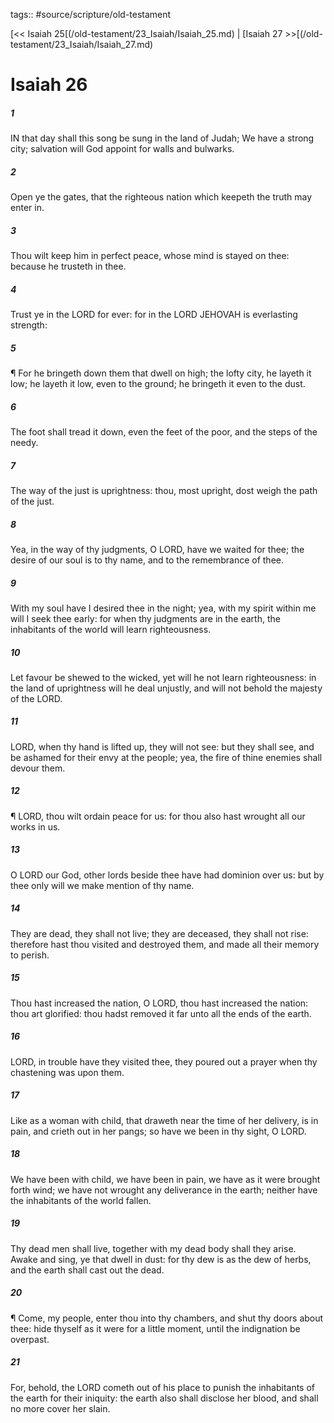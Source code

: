 tags:: #source/scripture/old-testament

[<< Isaiah 25[(/old-testament/23_Isaiah/Isaiah_25.md) | [Isaiah 27 >>[(/old-testament/23_Isaiah/Isaiah_27.md)

# Isaiah 26

##### 1

IN that day shall this song be sung in the land of Judah; We have a strong city; salvation will God appoint for walls and bulwarks.

##### 2

Open ye the gates, that the righteous nation which keepeth the truth may enter in.

##### 3

Thou wilt keep him in perfect peace, whose mind is stayed on thee: because he trusteth in thee.

##### 4

Trust ye in the LORD for ever: for in the LORD JEHOVAH is everlasting strength:

##### 5

¶ For he bringeth down them that dwell on high; the lofty city, he layeth it low; he layeth it low, even to the ground; he bringeth it even to the dust.

##### 6

The foot shall tread it down, even the feet of the poor, and the steps of the needy.

##### 7

The way of the just is uprightness: thou, most upright, dost weigh the path of the just.

##### 8

Yea, in the way of thy judgments, O LORD, have we waited for thee; the desire of our soul is to thy name, and to the remembrance of thee.

##### 9

With my soul have I desired thee in the night; yea, with my spirit within me will I seek thee early: for when thy judgments are in the earth, the inhabitants of the world will learn righteousness.

##### 10

Let favour be shewed to the wicked, yet will he not learn righteousness: in the land of uprightness will he deal unjustly, and will not behold the majesty of the LORD.

##### 11

LORD, when thy hand is lifted up, they will not see: but they shall see, and be ashamed for their envy at the people; yea, the fire of thine enemies shall devour them.

##### 12

¶ LORD, thou wilt ordain peace for us: for thou also hast wrought all our works in us.

##### 13

O LORD our God, other lords beside thee have had dominion over us: but by thee only will we make mention of thy name.

##### 14

They are dead, they shall not live; they are deceased, they shall not rise: therefore hast thou visited and destroyed them, and made all their memory to perish.

##### 15

Thou hast increased the nation, O LORD, thou hast increased the nation: thou art glorified: thou hadst removed it far unto all the ends of the earth.

##### 16

LORD, in trouble have they visited thee, they poured out a prayer when thy chastening was upon them.

##### 17

Like as a woman with child, that draweth near the time of her delivery, is in pain, and crieth out in her pangs; so have we been in thy sight, O LORD.

##### 18

We have been with child, we have been in pain, we have as it were brought forth wind; we have not wrought any deliverance in the earth; neither have the inhabitants of the world fallen.

##### 19

Thy dead men shall live, together with my dead body shall they arise. Awake and sing, ye that dwell in dust: for thy dew is as the dew of herbs, and the earth shall cast out the dead.

##### 20

¶ Come, my people, enter thou into thy chambers, and shut thy doors about thee: hide thyself as it were for a little moment, until the indignation be overpast.

##### 21

For, behold, the LORD cometh out of his place to punish the inhabitants of the earth for their iniquity: the earth also shall disclose her blood, and shall no more cover her slain.
